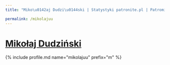 ```yaml
---
title: "Miko\u0142aj Dudzi\u0144ski | Statystyki patronite.pl | Patromierz"

permalink: /mikolajuu
---
```


# [Mikołaj Dudziński](https://patronite.pl/mikolajuu)

{% include profile.md name="mikolajuu" prefix="m" %}
